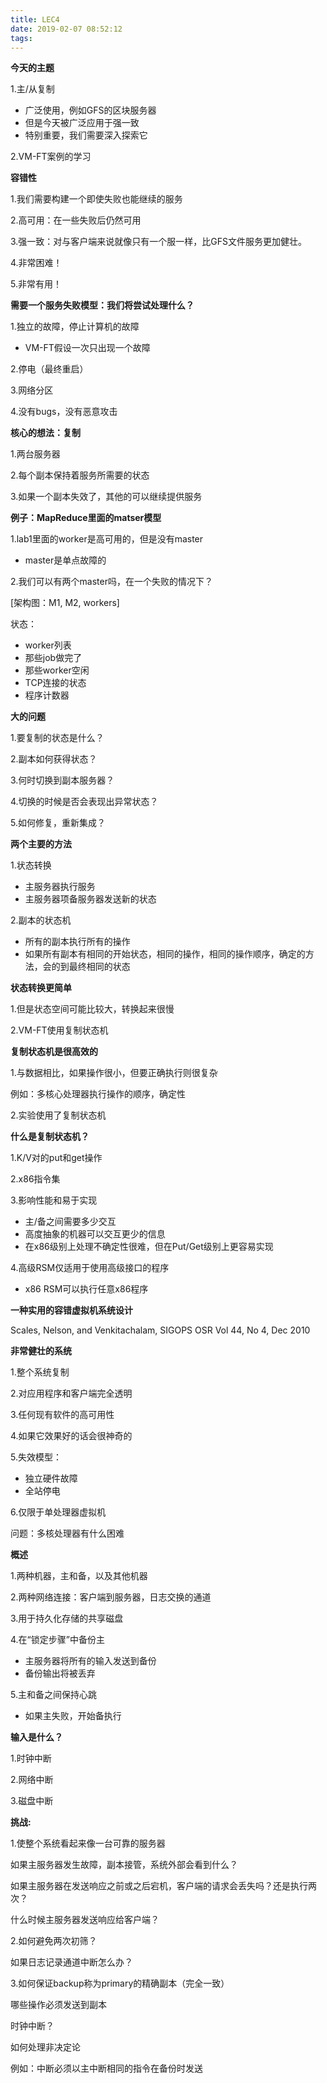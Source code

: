 ```yaml
---
title: LEC4
date: 2019-02-07 08:52:12
tags:
---
```


**今天的主题**

1.主/从复制

- 广泛使用，例如GFS的区块服务器
- 但是今天被广泛应用于强一致
- 特别重要，我们需要深入探索它

2.VM-FT案例的学习

**容错性**

1.我们需要构建一个即使失败也能继续的服务

2.高可用：在一些失败后仍然可用

3.强一致：对与客户端来说就像只有一个服一样，比GFS文件服务更加健壮。

4.非常困难！

5.非常有用！

**需要一个服务失败模型：我们将尝试处理什么？**

1.独立的故障，停止计算机的故障

- VM-FT假设一次只出现一个故障

2.停电（最终重启）

3.网络分区

4.没有bugs，没有恶意攻击

**核心的想法：复制**

1.两台服务器

2.每个副本保持着服务所需要的状态

3.如果一个副本失效了，其他的可以继续提供服务

**例子：MapReduce里面的matser模型**

1.lab1里面的worker是高可用的，但是没有master

- master是单点故障的

2.我们可以有两个master吗，在一个失败的情况下？

[架构图：M1, M2, workers]

状态：

- worker列表
- 那些job做完了
- 那些worker空闲
- TCP连接的状态
- 程序计数器

**大的问题**

1.要复制的状态是什么？

2.副本如何获得状态？

3.何时切换到副本服务器？

4.切换的时候是否会表现出异常状态？

5.如何修复，重新集成？

**两个主要的方法**

1.状态转换

- 主服务器执行服务
- 主服务器项备服务器发送新的状态

2.副本的状态机

- 所有的副本执行所有的操作
- 如果所有副本有相同的开始状态，相同的操作，相同的操作顺序，确定的方法，会的到最终相同的状态

**状态转换更简单**

1.但是状态空间可能比较大，转换起来很慢

2.VM-FT使用复制状态机

**复制状态机是很高效的**

1.与数据相比，如果操作很小，但要正确执行则很复杂

例如：多核心处理器执行操作的顺序，确定性

2.实验使用了复制状态机

**什么是复制状态机？**

1.K/V对的put和get操作

2.x86指令集

3.影响性能和易于实现

- 主/备之间需要多少交互
- 高度抽象的机器可以交互更少的信息
- 在x86级别上处理不确定性很难，但在Put/Get级别上更容易实现

4.高级RSM仅适用于使用高级接口的程序

- x86 RSM可以执行任意x86程序

**一种实用的容错虚拟机系统设计**

Scales, Nelson, and Venkitachalam, SIGOPS OSR Vol 44, No 4, Dec 2010

**非常健壮的系统**

1.整个系统复制

2.对应用程序和客户端完全透明

3.任何现有软件的高可用性

4.如果它效果好的话会很神奇的

5.失效模型：

- 独立硬件故障
- 全站停电

6.仅限于单处理器虚拟机

问题：多核处理器有什么困难

**概述**

1.两种机器，主和备，以及其他机器

2.两种网络连接：客户端到服务器，日志交换的通道

3.用于持久化存储的共享磁盘

4.在“锁定步骤”中备份主

- 主服务器将所有的输入发送到备份
- 备份输出将被丢弃

5.主和备之间保持心跳

- 如果主失败，开始备执行

**输入是什么？**

1.时钟中断

2.网络中断

3.磁盘中断

**挑战:**

1.使整个系统看起来像一台可靠的服务器

如果主服务器发生故障，副本接管，系统外部会看到什么？

如果主服务器在发送响应之前或之后宕机，客户端的请求会丢失吗？还是执行两次？

什么时候主服务器发送响应给客户端？

2.如何避免两次初筛？

如果日志记录通道中断怎么办？

3.如何保证backup称为primary的精确副本（完全一致）

哪些操作必须发送到副本

时钟中断？

如何处理非决定论

例如：中断必须以主中断相同的指令在备份时发送

